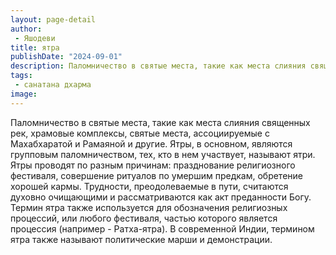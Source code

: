 ```yaml
---
layout: page-detail
author:
 - Яшодеви
title: ятра
publishDate: "2024-09-01"
description: Паломничество в святые места, такие как места слияния священных рек, храмовые комплексы, святые места, ассоциируемые с Махабхаратой и Рамаяной и другие. Ятры, в основном, являются групповым паломничеством, тех, кто в нем участвует, называют ятри. Ятры проводят по разным причинам празднование религиозного фестиваля, совершение ритуалов по умершим предкам, обретение хорошей кармы. Трудности, преодолеваемые в пути, считаются духовно очищающими и рассматриваются как акт преданности Богу. Термин ятра также используется для обозначения религиозных процессий, или любого фестиваля, частью которого является процессия (например - Ратха-ятра). В современной Индии, термином ятра также называют политические марши и демонстрации.
tags:
 - санатана дхарма
image: 
---
```


Паломничество в святые места, такие как места слияния священных рек, храмовые комплексы, святые места, ассоциируемые с Махабхаратой и Рамаяной и другие. Ятры, в основном, являются групповым паломничеством, тех, кто в нем участвует, называют ятри. Ятры проводят по разным причинам: празднование религиозного фестиваля, совершение ритуалов по умершим предкам, обретение хорошей кармы. Трудности, преодолеваемые в пути, считаются духовно очищающими и рассматриваются как акт преданности Богу. Термин ятра также используется для обозначения религиозных процессий, или любого фестиваля, частью которого является процессия (например - Ратха-ятра). В современной Индии, термином ятра также называют политические марши и демонстрации.

